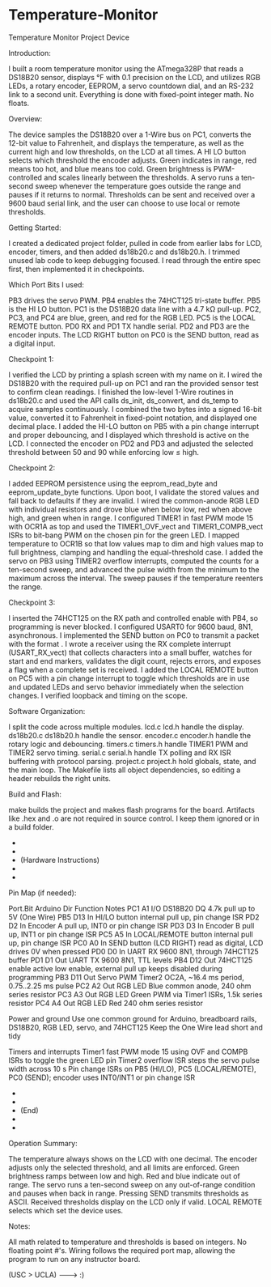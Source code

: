 # Temperature-Monitor
Temperature Monitor Project Device

Introduction:

I built a room temperature monitor using the ATmega328P that reads a DS18B20 sensor, displays °F with 0.1 precision on the LCD, and utilizes RGB LEDs, a rotary encoder, EEPROM, a servo countdown dial, and an RS-232 link to a second unit. Everything is done with fixed-point integer math. No floats.

Overview:

The device samples the DS18B20 over a 1-Wire bus on PC1, converts the 12-bit value to Fahrenheit, and displays the temperature, as well as the current high and low thresholds, on the LCD at all times. A HI LO button selects which threshold the encoder adjusts. Green indicates in range, red means too hot, and blue means too cold. Green brightness is PWM-controlled and scales linearly between the thresholds. A servo runs a ten-second sweep whenever the temperature goes outside the range and pauses if it returns to normal. Thresholds can be sent and received over a 9600 baud serial link, and the user can choose to use local or remote thresholds.

Getting Started:

I created a dedicated project folder, pulled in code from earlier labs for LCD, encoder, timers, and then added ds18b20.c and ds18b20.h. I trimmed unused lab code to keep debugging focused. I read through the entire spec first, then implemented it in checkpoints.

Which Port Bits I used:

PB3 drives the servo PWM. PB4 enables the 74HCT125 tri-state buffer. PB5 is the HI LO button. PC1 is the DS18B20 data line with a 4.7 kΩ pull-up. PC2, PC3, and PC4 are blue, green, and red for the RGB LED. PC5 is the LOCAL REMOTE button. PD0 RX and PD1 TX handle serial. PD2 and PD3 are the encoder inputs. The LCD RIGHT button on PC0 is the SEND button, read as a digital input.

Checkpoint 1:

I verified the LCD by printing a splash screen with my name on it. I wired the DS18B20 with the required pull-up on PC1 and ran the provided sensor test to confirm clean readings. I finished the low-level 1-Wire routines in ds18b20.c and used the API calls ds_init, ds_convert, and ds_temp to acquire samples continuously. I combined the two bytes into a signed 16-bit value, converted it to Fahrenheit in fixed-point notation, and displayed one decimal place. I added the HI-LO button on PB5 with a pin change interrupt and proper debouncing, and I displayed which threshold is active on the LCD. I connected the encoder on PD2 and PD3 and adjusted the selected threshold between 50 and 90 while enforcing low ≤ high.

Checkpoint 2:

I added EEPROM persistence using the eeprom_read_byte and eeprom_update_byte functions. Upon boot, I validate the stored values and fall back to defaults if they are invalid. I wired the common-anode RGB LED with individual resistors and drove blue when below low, red when above high, and green when in range. I configured TIMER1 in fast PWM mode 15 with OCR1A as top and used the TIMER1_OVF_vect and TIMER1_COMPB_vect ISRs to bit-bang PWM on the chosen pin for the green LED. I mapped temperature to OCR1B so that low values map to dim and high values map to full brightness, clamping and handling the equal-threshold case. I added the servo on PB3 using TIMER2 overflow interrupts, computed the counts for a ten-second sweep, and advanced the pulse width from the minimum to the maximum across the interval. The sweep pauses if the temperature reenters the range.

Checkpoint 3:

I inserted the 74HCT125 on the RX path and controlled enable with PB4, so programming is never blocked. I configured USART0 for 9600 baud, 8N1, asynchronous. I implemented the SEND button on PC0 to transmit a packet with the format <LLHH>. I wrote a receiver using the RX complete interrupt (USART_RX_vect) that collects characters into a small buffer, watches for start and end markers, validates the digit count, rejects errors, and exposes a flag when a complete set is received. I added the LOCAL REMOTE button on PC5 with a pin change interrupt to toggle which thresholds are in use and updated LEDs and servo behavior immediately when the selection changes. I verified loopback and timing on the scope.

Software Organization:

I split the code across multiple modules. lcd.c lcd.h handle the display. ds18b20.c ds18b20.h handle the sensor. encoder.c encoder.h handle the rotary logic and debouncing. timers.c timers.h handle TIMER1 PWM and TIMER2 servo timing. serial.c serial.h handle TX polling and RX ISR buffering with protocol parsing. project.c project.h hold globals, state, and the main loop. The Makefile lists all object dependencies, so editing a header rebuilds the right units.

Build and Flash:

make builds the project and makes flash programs for the board. Artifacts like .hex and .o are not required in source control. I keep them ignored or in a build folder.

-
-
- (Hardware Instructions)
-
-

Pin Map (if needed):

Port.Bit  Arduino  Dir  Function                     Notes
PC1       A1       I/O  DS18B20 DQ                   4.7k pull up to 5V (One Wire)
PB5       D13      In   HI/LO button                 internal pull up, pin change ISR
PD2       D2       In   Encoder A                    pull up, INT0 or pin change ISR
PD3       D3       In   Encoder B                    pull up, INT1 or pin change ISR
PC5       A5       In   LOCAL/REMOTE button          internal pull up, pin change ISR
PC0       A0       In   SEND button (LCD RIGHT)      read as digital, LCD drives 0V when pressed
PD0       D0       In   UART RX                      9600 8N1, through 74HCT125 buffer
PD1       D1       Out  UART TX                      9600 8N1, TTL levels
PB4       D12      Out  74HCT125 enable              active low enable, external pull up keeps disabled during programming
PB3       D11      Out  Servo PWM                    Timer2 OC2A, ~16.4 ms period, 0.75..2.25 ms pulse
PC2       A2       Out  RGB LED Blue                 common anode, 240 ohm series resistor
PC3       A3       Out  RGB LED Green                PWM via Timer1 ISRs, 1.5k series resistor
PC4       A4       Out  RGB LED Red                  240 ohm series resistor

Power and ground
Use one common ground for Arduino, breadboard rails, DS18B20, RGB LED, servo, and 74HCT125
Keep the One Wire lead short and tidy

Timers and interrupts
Timer1 fast PWM mode 15 using OVF and COMPB ISRs to toggle the green LED pin
Timer2 overflow ISR steps the servo pulse width across 10 s
Pin change ISRs on PB5 (HI/LO), PC5 (LOCAL/REMOTE), PC0 (SEND); encoder uses INT0/INT1 or pin change ISR

-
-
- (End)
-
-

Operation Summary:

The temperature always shows on the LCD with one decimal. The encoder adjusts only the selected threshold, and all limits are enforced. Green brightness ramps between low and high. Red and blue indicate out of range. The servo runs a ten-second sweep on any out-of-range condition and pauses when back in range. Pressing SEND transmits thresholds as ASCII. Received thresholds display on the LCD only if valid. LOCAL REMOTE selects which set the device uses.

Notes:

All math related to temperature and thresholds is based on integers. No floating point #'s. Wiring follows the required port map, allowing the program to run on any instructor board.

(USC > UCLA) ---> :)
